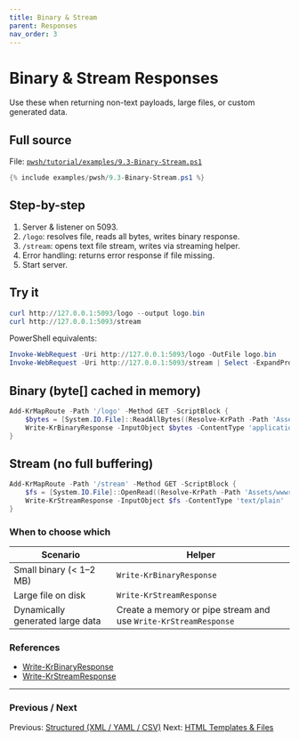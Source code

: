 ```yaml
---
title: Binary & Stream
parent: Responses
nav_order: 3
---
```


# Binary & Stream Responses

Use these when returning non-text payloads, large files, or custom generated data.

## Full source

File: [`pwsh/tutorial/examples/9.3-Binary-Stream.ps1`][9.3-Binary-Stream.ps1]

```powershell
{% include examples/pwsh/9.3-Binary-Stream.ps1 %}
```

## Step-by-step

1. Server & listener on 5093.
2. `/logo`: resolves file, reads all bytes, writes binary response.
3. `/stream`: opens text file stream, writes via streaming helper.
4. Error handling: returns error response if file missing.
5. Start server.

## Try it

```powershell
curl http://127.0.0.1:5093/logo --output logo.bin
curl http://127.0.0.1:5093/stream
```

PowerShell equivalents:

```powershell
Invoke-WebRequest -Uri http://127.0.0.1:5093/logo -OutFile logo.bin
Invoke-WebRequest -Uri http://127.0.0.1:5093/stream | Select -ExpandProperty Content
```

## Binary (byte[] cached in memory)

```powershell
Add-KrMapRoute -Path '/logo' -Method GET -ScriptBlock {
    $bytes = [System.IO.File]::ReadAllBytes((Resolve-KrPath -Path 'Assets/wwwroot/files/sample.bin' -KestrunRoot -Test))
    Write-KrBinaryResponse -InputObject $bytes -ContentType 'application/octet-stream'
}
```

## Stream (no full buffering)

```powershell
Add-KrMapRoute -Path '/stream' -Method GET -ScriptBlock {
    $fs = [System.IO.File]::OpenRead((Resolve-KrPath -Path 'Assets/wwwroot/files/sample.txt' -KestrunRoot -Test))
    Write-KrStreamResponse -InputObject $fs -ContentType 'text/plain'
}
```

### When to choose which

| Scenario | Helper |
|----------|--------|
| Small binary (< 1–2 MB) | `Write-KrBinaryResponse` |
| Large file on disk | `Write-KrStreamResponse` |
| Dynamically generated large data | Create a memory or pipe stream and use `Write-KrStreamResponse` |

### References

- [Write-KrBinaryResponse](/pwsh/cmdlets/Write-KrBinaryResponse)
- [Write-KrStreamResponse](/pwsh/cmdlets/Write-KrStreamResponse)

---

### Previous / Next

Previous: [Structured (XML / YAML / CSV)](./2.Structured-Xml-Yaml-Csv)
Next: [HTML Templates & Files](./4.Html-Templates-Files)

[9.3-Binary-Stream.ps1]: /pwsh/tutorial/examples/9.3-Binary-Stream.ps1
